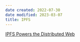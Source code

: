 ```yaml
---
date created: 2022-07-30
date modified: 2023-03-07
title: IPFS
---
```


[IPFS Powers the Distributed Web](https://ipfs.io/)
